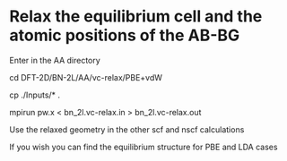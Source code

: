 # Relax the equilibrium cell and the atomic positions of the AB-BG
Enter in the AA directory

cd  DFT-2D/BN-2L/AA/vc-relax/PBE+vdW

cp ./Inputs/* .

mpirun pw.x < bn_2l.vc-relax.in > bn_2l.vc-relax.out 

Use the relaxed geometry in the other scf and nscf calculations

If you wish you can find the equilibrium structure for PBE and LDA cases
